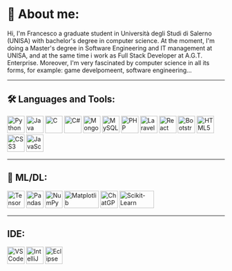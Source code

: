 # 👋 About me:

Hi, I'm Francesco a graduate student in Università degli Studi di Salerno (UNISA) with bachelor's degree in computer science. At the moment, I'm doing a Master's degree in Software Engineering and IT management at UNISA, and at the same time i work as Full Stack Developer at A.G.T. Enterprise. Moreover, I'm very fascinated by computer science in all its forms, for example:  game develpomeent, software engineering...

---

## 🛠️ Languages and Tools:

<p align="left">
  <img src="https://cdn.jsdelivr.net/gh/devicons/devicon/icons/python/python-original.svg" title="Python" alt="Python" width="40" height="40"/>
  <img src="https://cdn.jsdelivr.net/gh/devicons/devicon/icons/java/java-original.svg" title="Java" alt="Java" width="40" height="40"/>
  <img src="https://cdn.jsdelivr.net/gh/devicons/devicon/icons/c/c-original.svg" title="C" alt="C" width="40" height="40"/>
  <img src="https://cdn.jsdelivr.net/gh/devicons/devicon/icons/csharp/csharp-original.svg" title="C#" alt="C#" width="40" height="40"/>
  <img src="https://cdn.jsdelivr.net/gh/devicons/devicon/icons/mongodb/mongodb-original.svg" title="MongoDB" alt="MongoDB" width="40" height="40"/>
  <img src="https://cdn.jsdelivr.net/gh/devicons/devicon/icons/mysql/mysql-original.svg" title="MySQL" alt="MySQL" width="40" height="40"/>
  <img src="https://cdn.jsdelivr.net/gh/devicons/devicon/icons/php/php-original.svg" title="PHP" alt="PHP" width="40" height="40"/>
  <img src="https://static-00.iconduck.com/assets.00/laravel-icon-1990x2048-xawylrh0.png" title="Laravel" alt="Laravel" width="40" height="40"/>
  <img src="https://cdn.jsdelivr.net/gh/devicons/devicon/icons/react/react-original.svg" title="React" alt="React" width="40" height="40"/>
  <img src="https://cdn.jsdelivr.net/gh/devicons/devicon/icons/bootstrap/bootstrap-original.svg" title="Bootstrap" alt="Bootstrap" width="40" height="40"/>
  <img src="https://cdn.jsdelivr.net/gh/devicons/devicon/icons/html5/html5-original.svg" title="HTML5" alt="HTML5" width="40" height="40"/>
  <img src="https://cdn.jsdelivr.net/gh/devicons/devicon/icons/css3/css3-original.svg" title="CSS3" alt="CSS3" width="40" height="40"/>
  <img src="https://cdn.jsdelivr.net/gh/devicons/devicon/icons/javascript/javascript-original.svg" title="JavaScript" alt="JavaScript" width="40" height="40"/>
</p>

---

## 🤖 ML/DL:

<p align="left">
  <img src="https://cdn.jsdelivr.net/gh/devicons/devicon/icons/tensorflow/tensorflow-original.svg" title="TensorFlow" alt="TensorFlow" width="40" height="40"/>
  <img src="https://cdn.jsdelivr.net/gh/devicons/devicon/icons/pandas/pandas-original.svg" title="Pandas" alt="Pandas" width="40" height="40"/>
  <img src="https://cdn.jsdelivr.net/gh/devicons/devicon/icons/numpy/numpy-original.svg" title="NumPy" alt="NumPy" width="40" height="40"/>
  <img src="https://asset.brandfetch.io/idbyoKq4tZ/id0B3_53hD.png" alt="Matplotlib" title="Matplotlib" width="80" height="40"/>
  <img src="https://cdn.iconscout.com/icon/free/png-256/free-chatgpt-10516006-8630392.png" title="ChatGPT" alt="ChatGPT" width="40" height="40"/>
  <img src="https://e7.pngegg.com/pngimages/39/4/png-clipart-logo-scikit-learn-python-github-machine-learning-text-orange.png" title="Scikit-Learn" alt="Scikit-Learn" width="80"       
  height="40"/>
</p>

---

## IDE:

<p align="left">
  <img src="https://www.svgrepo.com/show/374173/vscode3.svg" title="VSCode" alt="VSCode" width="40" height="40"/>
  <img src="https://w7.pngwing.com/pngs/101/125/png-transparent-intellij-idea-integrated-development-environment-computer-software-source-code-jetbrains-php-logo-angle-text-logo.png" title="IntelliJ" alt="IntelliJ" width="40" height="40"/>
  <img src="https://static-00.iconduck.com/assets.00/eclipse-icon-512x479-6ivkqawb.png" title="Eclipse" alt="Eclipse" width="40" height="40"/>
</p>
